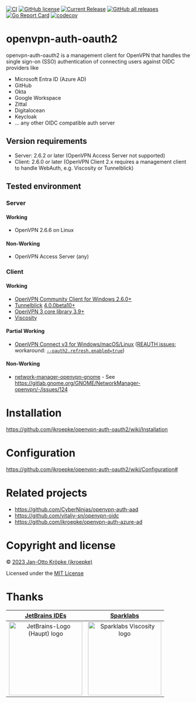 [![CI](https://github.com/jkroepke/openvpn-auth-oauth2/workflows/CI/badge.svg)](https://github.com/jkroepke/openvpn-auth-oauth2/actions?query=workflow%3ACI)
[![GitHub license](https://img.shields.io/github/license/jkroepke/openvpn-auth-oauth2)](https://github.com/jkroepke/openvpn-auth-oauth2/blob/master/LICENSE.txt)
[![Current Release](https://img.shields.io/github/release/jkroepke/openvpn-auth-oauth2.svg)](https://github.com/jkroepke/openvpn-auth-oauth2/releases/latest)
[![GitHub all releases](https://img.shields.io/github/downloads/jkroepke/openvpn-auth-oauth2/total?logo=github)](https://github.com/jkroepke/openvpn-auth-oauth2/releases/latest)
[![Go Report Card](https://goreportcard.com/badge/github.com/jkroepke/openvpn-auth-oauth2)](https://goreportcard.com/report/github.com/jkroepke/openvpn-auth-oauth2)
[![codecov](https://codecov.io/gh/jkroepke/openvpn-auth-oauth2/graph/badge.svg?token=66VT000UYO)](https://codecov.io/gh/jkroepke/openvpn-auth-oauth2)

# openvpn-auth-oauth2

openvpn-auth-oauth2 is a management client for OpenVPN that handles the single sign-on (SSO) authentication
of connecting users against OIDC providers like

* Microsoft Entra ID (Azure AD)
* GitHub
* Okta
* Google Workspace
* Zittal
* Digitalocean
* Keycloak
* ... any other OIDC compatible auth server

## Version requirements

- Server: 2.6.2 or later (OpenVPN Access Server not supported)
- Client: 2.6.0 or later (OpenVPN Client 2.x requires a management client to handle WebAuth, e.g. Viscosity or Tunnelblick)

## Tested environment

### Server

#### Working

- OpenVPN 2.6.6 on Linux

#### Non-Working

- OpenVPN Access Server (any)

### Client

#### Working

- [OpenVPN Community Client for Windows 2.6.0+](https://openvpn.net/community-downloads/)
- [Tunnelblick](https://tunnelblick.net/) [4.0.0beta10+](https://github.com/Tunnelblick/Tunnelblick/issues/676)
- [OpenVPN 3 core library 3.9+](https://github.com/OpenVPN/openvpn3)
- [Viscosity](https://www.sparklabs.com/viscosity)

#### Partial Working

- [OpenVPN Connect v3 for Windows/macOS/Linux](https://openvpn.net/vpn-server-resources/connecting-to-access-server-with-macos/) ([REAUTH issues](https://github.com/OpenVPN/openvpn3/issues/282);
  workaround: [`--oauth2.refresh.enabled=true`](https://github.com/jkroepke/openvpn-auth-oauth2/wiki/Configuration#non-interactive-session-refresh))

#### Non-Working

- [network-manager-openvpn-gnome](https://gitlab.gnome.org/GNOME/NetworkManager-openvpn) -
  See https://gitlab.gnome.org/GNOME/NetworkManager-openvpn/-/issues/124

# Installation

https://github.com/jkroepke/openvpn-auth-oauth2/wiki/Installation

# Configuration

https://github.com/jkroepke/openvpn-auth-oauth2/wiki/Configuration#

# Related projects

- https://github.com/CyberNinjas/openvpn-auth-aad
- https://github.com/vitaliy-sn/openvpn-oidc
- https://github.com/jkroepke/openvpn-auth-azure-ad

# Copyright and license

© [2023 Jan-Otto Kröpke (jkroepke)](https://github.com/jkroepke/openvpn-auth-oauth2)

Licensed under the [MIT License](LICENSE.txt)

# Thanks

<table>
  <thead>
    <tr>
      <th><a href="https://www.jetbrains.com/?from=jkroepke">JetBrains IDEs</a></th>
      <th><a href="https://www.sparklabs.com/viscosity">Sparklabs</a></th>
    </tr>
  </thead>
  <tbody>
    <tr>
      <td><center><a href="https://www.jetbrains.com/?from=jkroepke"><img src="https://resources.jetbrains.com/storage/products/company/brand/logos/jb_beam.svg" alt="JetBrains-Logo (Haupt) logo" height="200px"></a></center></td>
      <td><center><a href="https://www.sparklabs.com/viscosity"><img src="https://www.sparklabs.com/static/other/logo_assets/logo_cropped.png" alt="Sparklabs Viscosity logo" height="200px"></a></center></td>
    </tr>
  </tbody>
</table>




